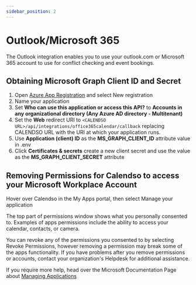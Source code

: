 ```yaml
---
sidebar_position: 2
---
```


# Outlook/Microsoft 365
The Outlook integration enables you to use your outlook.com or Microsoft 365 account to use for conflict checking and event bookings.

## Obtaining Microsoft Graph Client ID and Secret
1. Open [Azure App Registration](https://portal.azure.com/#blade/Microsoft_AAD_IAM/ActiveDirectoryMenuBlade/RegisteredApps) and select New registration
2. Name your application
3. Set **Who can use this application or access this API?** to **Accounts in any organizational directory (Any Azure AD directory - Multitenant)**
4. Set the **Web** redirect URI to `<CALENDSO URL>/api/integrations/office365calendar/callback` replacing CALENDSO URL with the URI at which your application runs.
5. Use **Application (client) ID** as the **MS_GRAPH_CLIENT_ID** attribute value in .env
6. Click **Certificates & secrets** create a new client secret and use the value as the **MS_GRAPH_CLIENT_SECRET** attribute

## Removing Permissions for Calendso to access your Microsoft Workplace Account

Hover over Calendso in the My Apps portal, then select Manage your application

The top part of permissions window shows what you personally consented to. Examples of apps permissions include the ability to access your calendar, contacts, or camera.

You can revoke any of the permissions you consented to by selecting Revoke Permissions, however removing a permission may break some of the apps functionality. If you have problems after you remove permissions or accounts, contact your organization's Helpdesk for additional assistance.

If you require more help, head over the Microsoft Documentation Page about [Managing Applications](https://docs.microsoft.com/en-us/azure/active-directory/user-help/my-applications-portal-permissions-saved-accounts)
